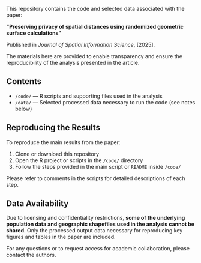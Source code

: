 This repository contains the code and selected data associated with the paper:

**"Preserving privacy of spatial distances using randomized geometric surface calculations"**  

Published in *Journal of Spatial Information Science*, [2025].  

The materials here are provided to enable transparency and ensure the reproducibility of the analysis presented in the article.

## Contents

- `/code/` — R scripts and supporting files used in the analysis  
- `/data/` — Selected processed data necessary to run the code (see notes below)

## Reproducing the Results

To reproduce the main results from the paper:

1. Clone or download this repository
2. Open the R project or scripts in the `/code/` directory
3. Follow the steps provided in the main script or `README` inside `/code/`

Please refer to comments in the scripts for detailed descriptions of each step.

## Data Availability

Due to licensing and confidentiality restrictions, **some of the underlying population data and geographic shapefiles used in the analysis cannot be shared**. Only the processed output data necessary for reproducing key figures and tables in the paper are included.

For any questions or to request access for academic collaboration, please contact the authors.


